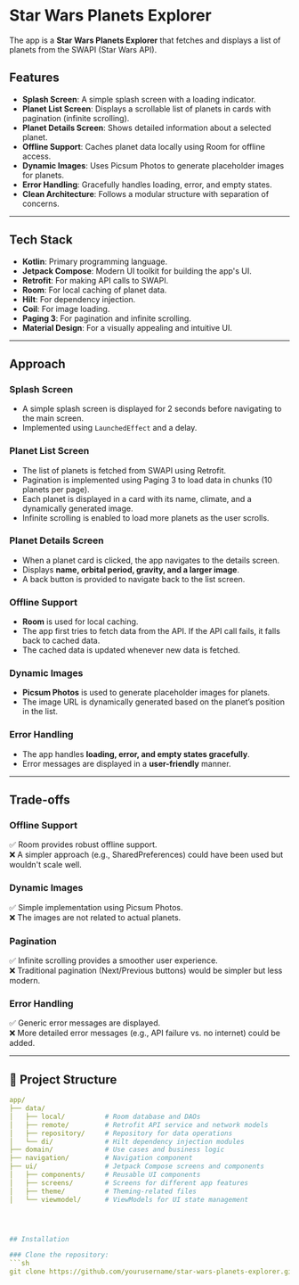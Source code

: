 # Star Wars Planets Explorer

The app is a **Star Wars Planets Explorer** that fetches and displays a list of planets from the SWAPI (Star Wars API).

## Features

- **Splash Screen**: A simple splash screen with a loading indicator.
- **Planet List Screen**: Displays a scrollable list of planets in cards with pagination (infinite scrolling).
- **Planet Details Screen**: Shows detailed information about a selected planet.
- **Offline Support**: Caches planet data locally using Room for offline access.
- **Dynamic Images**: Uses Picsum Photos to generate placeholder images for planets.
- **Error Handling**: Gracefully handles loading, error, and empty states.
- **Clean Architecture**: Follows a modular structure with separation of concerns.

---

## Tech Stack

- **Kotlin**: Primary programming language.
- **Jetpack Compose**: Modern UI toolkit for building the app's UI.
- **Retrofit**: For making API calls to SWAPI.
- **Room**: For local caching of planet data.
- **Hilt**: For dependency injection.
- **Coil**: For image loading.
- **Paging 3**: For pagination and infinite scrolling.
- **Material Design**: For a visually appealing and intuitive UI.

---

## Approach

### **Splash Screen**
- A simple splash screen is displayed for 2 seconds before navigating to the main screen.
- Implemented using `LaunchedEffect` and a delay.

### **Planet List Screen**
- The list of planets is fetched from SWAPI using Retrofit.
- Pagination is implemented using Paging 3 to load data in chunks (10 planets per page).
- Each planet is displayed in a card with its name, climate, and a dynamically generated image.
- Infinite scrolling is enabled to load more planets as the user scrolls.

### **Planet Details Screen**
- When a planet card is clicked, the app navigates to the details screen.
- Displays **name, orbital period, gravity, and a larger image**.
- A back button is provided to navigate back to the list screen.

### **Offline Support**
- **Room** is used for local caching.
- The app first tries to fetch data from the API. If the API call fails, it falls back to cached data.
- The cached data is updated whenever new data is fetched.

### **Dynamic Images**
- **Picsum Photos** is used to generate placeholder images for planets.
- The image URL is dynamically generated based on the planet’s position in the list.

### **Error Handling**
- The app handles **loading, error, and empty states gracefully**.
- Error messages are displayed in a **user-friendly** manner.

---

## Trade-offs

### **Offline Support**
✅ Room provides robust offline support.  
❌ A simpler approach (e.g., SharedPreferences) could have been used but wouldn't scale well.

### **Dynamic Images**
✅ Simple implementation using Picsum Photos.  
❌ The images are not related to actual planets.

### **Pagination**
✅ Infinite scrolling provides a smoother user experience.  
❌ Traditional pagination (Next/Previous buttons) would be simpler but less modern.

### **Error Handling**
✅ Generic error messages are displayed.  
❌ More detailed error messages (e.g., API failure vs. no internet) could be added.

---

## 📂 Project Structure
```yaml
app/
├── data/  
│   ├── local/          # Room database and DAOs  
│   ├── remote/         # Retrofit API service and network models  
│   ├── repository/     # Repository for data operations  
│   └── di/             # Hilt dependency injection modules  
├── domain/             # Use cases and business logic  
├── navigation/         # Navigation component  
├── ui/                 # Jetpack Compose screens and components  
│   ├── components/     # Reusable UI components  
│   ├── screens/        # Screens for different app features  
│   ├── theme/          # Theming-related files  
│   └── viewmodel/      # ViewModels for UI state management  




## Installation

### Clone the repository:
```sh
git clone https://github.com/yourusername/star-wars-planets-explorer.git


